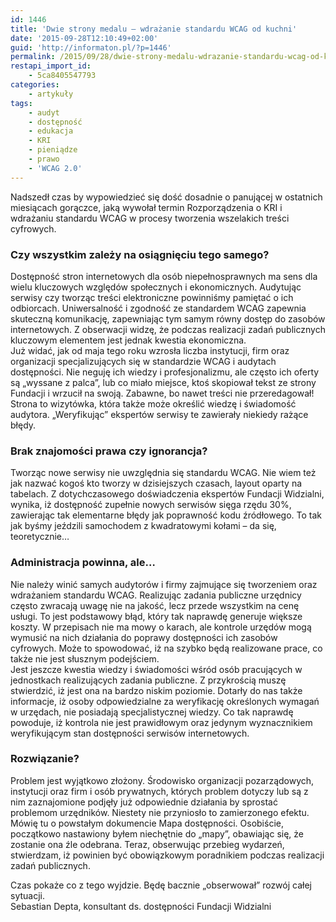 ```yaml
---
id: 1446
title: 'Dwie strony medalu – wdrażanie standardu WCAG od kuchni'
date: '2015-09-28T12:10:49+02:00'
guid: 'http://informaton.pl/?p=1446'
permalink: /2015/09/28/dwie-strony-medalu-wdrazanie-standardu-wcag-od-kuchni/
restapi_import_id:
    - 5ca8405547793
categories:
    - artykuły
tags:
    - audyt
    - dostępność
    - edukacja
    - KRI
    - pieniądze
    - prawo
    - 'WCAG 2.0'
---
```


Nadszedł czas by wypowiedzieć się dość dosadnie o panującej w ostatnich miesiącach gorączce, jaką wywołał termin Rozporządzenia o KRI i wdrażaniu standardu WCAG w procesy tworzenia wszelakich treści cyfrowych.

### Czy wszystkim zależy na osiągnięciu tego samego?

Dostępność stron internetowych dla osób niepełnosprawnych ma sens dla wielu kluczowych względów społecznych i ekonomicznych. Audytując serwisy czy tworząc treści elektroniczne powinniśmy pamiętać o ich odbiorcach. Uniwersalność i zgodność ze standardem WCAG zapewnia skuteczną komunikację, zapewniając tym samym równy dostęp do zasobów internetowych. Z obserwacji widzę, że podczas realizacji zadań publicznych kluczowym elementem jest jednak kwestia ekonomiczna.  
Już widać, jak od maja tego roku wzrosła liczba instytucji, firm oraz organizacji specjalizujących się w standardzie WCAG i audytach dostępności. Nie neguję ich wiedzy i profesjonalizmu, ale często ich oferty są „wyssane z palca”, lub co miało miejsce, ktoś skopiował tekst ze strony Fundacji i wrzucił na swoją. Zabawne, bo nawet treści nie przeredagował! Strona to wizytówka, która także może określić wiedzę i świadomość audytora. „Weryfikując” ekspertów serwisy te zawierały niekiedy rażące błędy.

### Brak znajomości prawa czy ignorancja?

Tworząc nowe serwisy nie uwzględnia się standardu WCAG. Nie wiem też jak nazwać kogoś kto tworzy w dzisiejszych czasach, layout oparty na tabelach. Z dotychczasowego doświadczenia ekspertów Fundacji Widzialni, wynika, iż dostępność zupełnie nowych serwisów sięga rzędu 30%, zawierając tak elementarne błędy jak poprawność kodu źródłowego. To tak jak byśmy jeździli samochodem z kwadratowymi kołami – da się, teoretycznie…

### Administracja powinna, ale…

Nie należy winić samych audytorów i firmy zajmujące się tworzeniem oraz wdrażaniem standardu WCAG. Realizując zadania publiczne urzędnicy często zwracają uwagę nie na jakość, lecz przede wszystkim na cenę usługi. To jest podstawowy błąd, który tak naprawdę generuje większe koszty. W przepisach nie ma mowy o karach, ale kontrole urzędów mogą wymusić na nich działania do poprawy dostępności ich zasobów cyfrowych. Może to spowodować, iż na szybko będą realizowane prace, co także nie jest słusznym podejściem.  
Jest jeszcze kwestia wiedzy i świadomości wśród osób pracujących w jednostkach realizujących zadania publiczne. Z przykrością muszę stwierdzić, iż jest ona na bardzo niskim poziomie. Dotarły do nas także informacje, iż osoby odpowiedzialne za weryfikację określonych wymagań w urzędach, nie posiadają specjalistycznej wiedzy. Co tak naprawdę powoduje, iż kontrola nie jest prawidłowym oraz jedynym wyznacznikiem weryfikującym stan dostępności serwisów internetowych.

### Rozwiązanie?

Problem jest wyjątkowo złożony. Środowisko organizacji pozarządowych, instytucji oraz firm i osób prywatnych, których problem dotyczy lub są z nim zaznajomione podjęły już odpowiednie działania by sprostać problemom urzędników. Niestety nie przyniosło to zamierzonego efektu.  
Mówię tu o powstałym dokumencie Mapa dostępności. Osobiście, początkowo nastawiony byłem niechętnie do „mapy”, obawiając się, że zostanie ona źle odebrana. Teraz, obserwując przebieg wydarzeń, stwierdzam, iż powinien być obowiązkowym poradnikiem podczas realizacji zadań publicznych.

Czas pokaże co z tego wyjdzie. Będę bacznie „obserwował” rozwój całej sytuacji.  
Sebastian Depta, konsultant ds. dostępności Fundacji Widzialni
